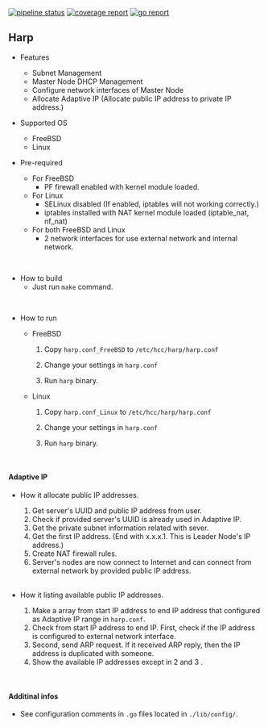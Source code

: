 [![pipeline status](http://210.207.104.150:8100/iitp-sds/harp/badges/master/pipeline.svg)](http://210.207.104.150:8100/iitp-sds/harp/pipelines)
[![coverage report](http://210.207.104.150:8100/iitp-sds/harp/badges/master/coverage.svg)](http://210.207.104.150:8100/iitp-sds/harp/commits/master)
[![go report](http://210.207.104.150:8100/iitp-sds/hcloud-badge/raw/feature/dev/hcloud-badge_harp.svg)](http://210.207.104.150:8100/iitp-sds/hcloud-badge/raw/feature/dev/goreport_harp)



## Harp

- Features
  - Subnet Management
  - Master Node DHCP Management
  - Configure network interfaces of Master Node
  - Allocate Adaptive IP (Allocate public IP address to private IP address.)

- Supported OS
  - FreeBSD
  - Linux

- Pre-required
  - For FreeBSD
    - PF firewall enabled with kernel module loaded.
  - For Linux
    - SELinux disabled (If enabled, iptables will not working correctly.)
    - iptables installed with NAT kernel module loaded (iptable_nat, nf_nat)
  - For both FreeBSD and Linux
    - 2 network interfaces for use external network and internal network.

<br>

- How to build
  - Just run `make` command.

<br>

- How to run

  - FreeBSD

    1. Copy `harp.conf_FreeBSD` to `/etc/hcc/harp/harp.conf`

    2. Change your settings in `harp.conf`
    3. Run `harp` binary.

  - Linux

    1. Copy `harp.conf_Linux` to `/etc/hcc/harp/harp.conf`

    2. Change your settings in `harp.conf`
    3. Run `harp` binary.

  <br>

#### Adaptive IP

- How it allocate public IP addresses.

  1. Get server's UUID and public IP address from user.
  2. Check if provided server's UUID is already used in Adaptive IP.
  3. Get the private subnet information related with sever.
  4. Get the first IP address. (End with x.x.x.1. This is Leader Node's IP address.)
  5. Create NAT firewall rules.
  6. Server's nodes are now connect to Internet and can connect from external network by provided public IP address.

  <br>

- How it listing available public IP addresses.
  1. Make a array from start IP address to end IP address that configured as Adaptive IP range in `harp.conf`.
  2. Check from start IP address to end IP. First, check if the IP address is configured to external network interface.
  3. Second, send ARP request. If it received ARP reply, then the IP address is duplicated with someone.
  4. Show the available IP addresses except in 2 and 3 .

<br>

#### Additinal infos

- See configuration comments in `.go` files located in `./lib/config/`.